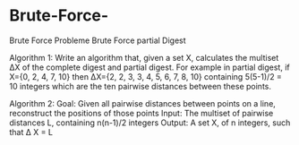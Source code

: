 # Brute-Force-
Brute Force Probleme
Brute Force partial Digest

Algorithm 1: Write an algorithm that, given a set X, calculates the multiset ΔX of the complete digest and partial digest. For example in partial digest, if X={0, 2, 4, 7, 10} then ΔX={2, 2, 3, 3, 4, 5, 6, 7, 8, 10} containing 5(5-1)/2 = 10 integers which are the ten pairwise distances between these points.

Algorithm 2: Goal: Given all pairwise distances between points on a line, reconstruct the positions of those points Input: The multiset of pairwise distances L, containing n(n-1)/2 integers Output: A set X, of n integers, such that ∆ X = L
